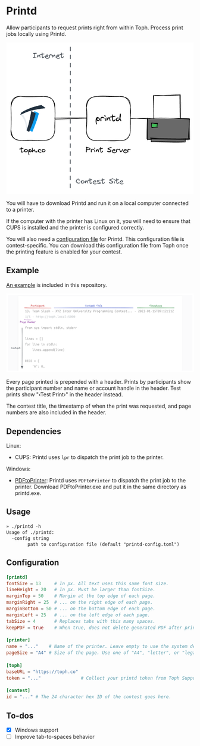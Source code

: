 # Printd

Allow participants to request prints right from within Toph. Process print jobs locally using Printd.

![](overview.png)

You will have to download Printd and run it on a local computer connected to a printer.

If the computer with the printer has Linux on it, you will need to ensure that CUPS is installed and the printer is configured correctly.

You will also need a [configuration file](#configuration) for Printd. This configuration file is contest-specific. You can download this configuration file from Toph once the printing feature is enabled for your contest.

## Example

[An example](example/example.pdf) is included in this repository.

![](example/header.png)

Every page printed is prepended with a header. Prints by participants show the participant number and name or account handle in the header. Test prints show "‹Test Print›" in the header instead.

The contest title, the timestamp of when the print was requested, and page numbers are also included in the header.

## Dependencies

Linux:

- CUPS: Printd uses `lpr` to dispatch the print job to the printer.

Windows:

- [PDFtoPrinter](http://www.columbia.edu/~em36/pdftoprinter.html): Printd uses `PDFtoPrinter` to dispatch the print job to the printer. Download PDFtoPrinter.exe and put it in the same directory as printd.exe.

## Usage

```
» ./printd -h
Usage of ./printd:
  -config string
    	path to configuration file (default "printd-config.toml")
```

## Configuration

``` toml
[printd]
fontSize = 13     # In px. All text uses this same font size.
lineHeight = 20   # In px. Must be larger than fontSize.
marginTop = 50    # Margin at the top edge of each page.
marginRight = 25  # ... on the right edge of each page.
marginBottom = 50 # ... on the bottom edge of each page.
marginLeft = 25   # ... on the left edge of each page.
tabSize = 4       # Replaces tabs with this many spaces.
keepPDF = true    # When true, does not delete generated PDF after print.

[printer]
name = "..."    # Name of the printer. Leave empty to use the system default.
pageSize = "A4" # Size of the page. Use one of "A4", "letter", or "legal".

[toph]
baseURL = "https://toph.co"
token = "..."               # Collect your printd token from Toph Support. The token is contest-specific.

[contest]
id = "..." # The 24 character hex ID of the contest goes here.
```

## To-dos

- [x] Windows support
- [ ] Improve tab-to-spaces behavior
